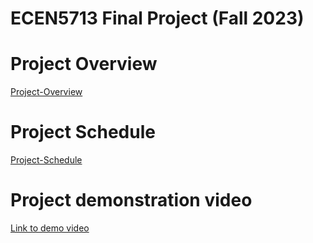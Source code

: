 # ECEN5713 Final Project (Fall 2023)

# Project Overview

[Project-Overview](https://github.com/cu-ecen-aeld/final-project-VisweshBaskaran/wiki/Project-Overview)

# Project Schedule

[Project-Schedule](https://github.com/users/VisweshBaskaran/projects/1)

# Project demonstration video

[Link to demo video](https://drive.google.com/file/d/1x8BvU9jXe1MMr_M3Rcei-SJP3ba_1Ley/view?usp=drive_link)


